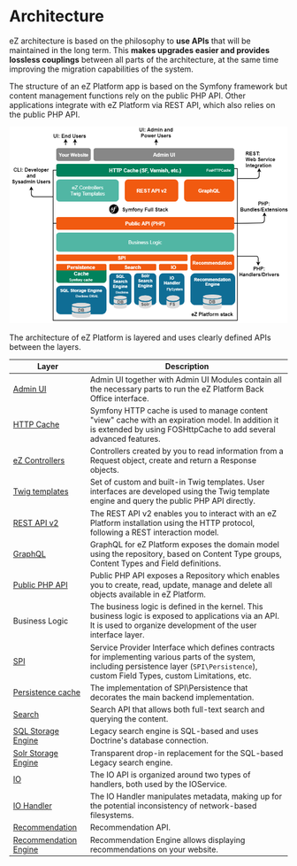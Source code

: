 # Architecture

eZ architecture is based on the philosophy to **use APIs** that will be maintained in the long term. This **makes upgrades easier and provides lossless couplings** between all parts of the architecture, at the same time improving the migration capabilities of the system.

The structure of an eZ Platform app is based on the Symfony framework
but content management functions rely on the public PHP API.
Other applications integrate with eZ Platform via REST API, which also relies on the public PHP API.

![Architecture](img/ez_platform_architecture.png "Architecture")

The architecture of eZ Platform is layered and uses clearly defined APIs between the layers.

| Layer                                                                                      | Description                                                                                                                                                                                    |
|--------------------------------------------------------------------------------------------|------------------------------------------------------------------------------------------------------------------------------------------------------------------------------------------------|
| [Admin UI](extending/extending_back_office.md)                                             | Admin UI together with Admin UI Modules contain all the necessary parts to run the eZ Platform Back Office interface.                                                                          |
| [HTTP Cache](cache/http_cache.md)                                                          | Symfony HTTP cache is used to manage content "view" cache with an expiration model. In addition it is extended by using FOSHttpCache to add several advanced features.                         |
| [eZ Controllers](controllers.md)                                                           | Controllers created by you to read information from a Request object, create and return a Response objects.                                                                                    |
| [Twig templates](twig_functions_reference.md)                                              | Set of custom and built-in Twig templates. User interfaces are developed using the Twig template engine and query the public PHP API directly.                                                 |
| [REST API v2](../api/rest_api_guide.md)                                                    | The REST API v2 enables you to interact with an eZ Platform installation using the HTTP protocol, following a REST interaction model.                                                          |
| [GraphQL](../api/graphql.md)                                                               | GraphQL for eZ Platform exposes the domain model using the repository, based on Content Type groups, Content Types and Field definitions.                                                      |
| [Public PHP API](../api/public_php_api.md)                                                 | Public PHP API exposes a Repository which enables you to create, read, update, manage and delete all objects available in eZ Platform.                                                         |
| Business Logic                                                                             | The business logic is defined in the kernel. This business logic is exposed to applications via an API. It is used to organize development of the user interface layer.                        |
| [SPI](repository.md#spi)                                                                   | Service Provider Interface which defines contracts for implementing various parts of the system, including persistence layer (`SPI\Persistence`), custom Field Types, custom Limitations, etc. |
| [Persistence cache](persistence_cache.md)                                                  | The implementation of SPI\Persistence that decorates the main backend implementation.                                                                                                          |
| [Search](search/search.md)                                                                 | Search API that allows both full-text search and querying the content.                                                                                                                         |
| [SQL Storage Engine](search/search_engines.md#legacy-search-engine-bundle)                 | Legacy search engine is SQL-based and uses Doctrine's database connection.                                                                                                                     |
| [Solr Storage Engine](search/solr.md)                                                      | Transparent drop-in replacement for the SQL-based Legacy search engine.                                                                                                                        |
| [IO](file_management.md#native-io-handler)                                                 | The IO API is organized around two types of handlers, both used by the IOService.                                                                                                              |
| [IO Handler](clustering.md#dfs-io-handler)                                                 | The IO Handler manipulates metadata, making up for the potential inconsistency of network-based filesystems.                                                                                   |
| [Recommendation](personalization/recommendation_client.md#enabling-recommendations)        | Recommendation API.                                                                                                                                                                            |
| [Recommendation Engine](personalization/recommendation_client.md#enabling-recommendations) | Recommendation Engine allows displaying recommendations on your website.                                                                                                                       |
